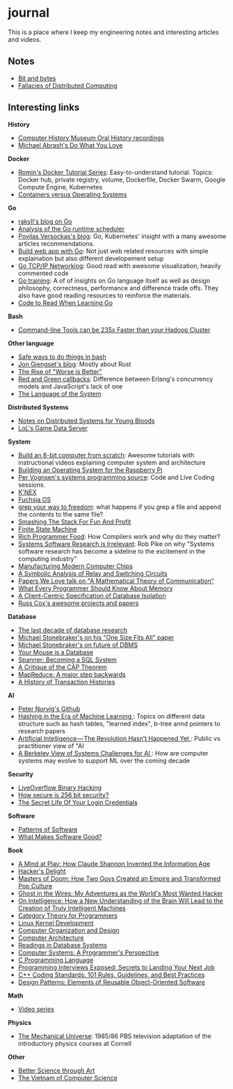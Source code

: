 # journal

This is a place where I keep my engineering notes and interesting articles and videos.

## Notes

- [Bit and bytes](bits.md)
- [Fallacies of Distributed Computing](fallacies.md)

## Interesting links

**History**
- [Computer History Museum Oral History
  recordings](https://www.youtube.com/playlist?list=PLQsxaNhYv8daKdGi7s85ubzbWdTB36-_q)
- [Michael Abrash's Do What You Love](http://blogs.valvesoftware.com/abrash/do-what-you-love/)

**Docker**
- [Romin's Docker Tutorial Series](https://rominirani.com/docker-tutorial-series-a7e6ff90a023):
  Easy-to-understand tutorial. Topics: Docker hub, private registry, volume, Dockerfile, Docker
  Swarm, Google Compute Engine, Kubernetes
- [Containers versus Operating
  Systems](https://dave.cheney.net/2018/01/16/containers-versus-operating-systems)

**Go**
- [rakyll's blog on Go](https://rakyll.org/)
- [Analysis of the Go runtime
  scheduler](http://www.cs.columbia.edu/~aho/cs6998/reports/12-12-11_DeshpandeSponslerWeiss_GO.pdf)
- [Povilas Versockas's blog](https://povilasv.me/articles-i-recommend/): Go, Kubernetes' insight with a many
  awesome articles recommendations.
- [Build web app with Go](https://astaxie.gitbooks.io/build-web-application-with-golang/en/): 
  Not just web related resources with simple explaination but also different developement setup
- [Go TCP/IP Networking](https://appliedgo.net/networking/): Good read with awesome visualization, 
  heavily commented code
- [Go training](https://github.com/ardanlabs/gotraining): A of of insights on Go language itself 
  as well as design philosophy, correctness, performance and difference trade offs. 
  They also have good reading resources to reinforce the materials.
- [Code to Read When Learning Go](https://www.somethingsimilar.com/2013/12/26/code-to-read-when-learning-go/)

**Bash**
- [Command-line Tools can be 235x Faster than your Hadoop
  Cluster](https://adamdrake.com/command-line-tools-can-be-235x-faster-than-your-hadoop-cluster.html)

**Other language**
- [Safe ways to do things in bash](https://news.ycombinator.com/item?id=17057596)
- [Jon Gjengset's blog](https://thesquareplanet.com/blog/): Mostly about Rust
- [The Rise of "Worse is Better"](https://www.jwz.org/doc/worse-is-better.html)
- [Red and Green
  callbacks](https://joearms.github.io/published/2013-04-02-Red-and-Green-Callbacks.html): 
  Difference between Erlang's concurrency models and JavaScript's lack of one
- [The Language of the System](https://youtu.be/ROor6_NGIWU)

**Distributed Systems**
- [Notes on Distributed Systems for Young Bloods
  ](https://www.somethingsimilar.com/2013/01/14/notes-on-distributed-systems-for-young-bloods/)
- [LoL's Game Data Server](https://engineering.riotgames.com/news/game-data-server)

**System**
- [Build an 8-bit computer from scratch](https://eater.net/8bit/): Awesome tutorials with instructional 
  videos explaining computer system and architecture
- [Building an Operating System for the Raspberry Pi](https://jsandler18.github.io)
- [Per Vognsen's systems programming source](https://github.com/pervognsen/bitwise): Code and Live
  Coding sessions.
- [K'NEX](http://www.danielehrman.com/knex-computer/ops1oli2kv6yrztv7vfirpmqhq7yzp)
- [Fuchsia OS](https://fuchsia.googlesource.com/docs/+/master/the-book/)
- [grep your way to freedom](https://anniecherkaev.com/grep-your-way-to-freedom): 
  what happens if you grep a file and append the contents to the same file?
- [Smashing The Stack For Fun And Profit](http://insecure.org/stf/smashstack.html)
- [Finite State Machine](https://blog.markshead.com/869/state-machines-computer-science/)
- [Rich Programmer Food](https://steve-yegge.blogspot.com/2007/06/rich-programmer-food.html): How
  Compilers work and why do they matter?
- [Systems Software Research is Irrelevant](http://herpolhode.com/rob/utah2000.pdf): Rob Pike on 
  why "Systems software research has become a sideline to the excitement in the computing industry"
- [Manufacturing Modern Computer Chips](https://youtu.be/NGFhc8R_uO4)
- [A Symbolic Analysis of Relay and Switching
  Circuits](https://dspace.mit.edu/bitstream/handle/1721.1/11173/34541425-MIT.pdf?sequence=2)
- [Papers We Love talk on "A Mathematical Theory of Communication"](https://youtu.be/UQJ1LQ-twho)
- [What Every Programmer Should Know About
  Memory](https://people.freebsd.org/~lstewart/articles/cpumemory.pdf)
- [A Client-Centric Specification of Database
  Isolation](https://www.cs.utexas.edu/~ncrooks/2017-podc-seeing-tr.pdf)
- [Russ Cox's awesome projects and papers](https://swtch.com/~rsc/)

**Database**
- [The last decade of database research](https://dawn.cs.stanford.edu/2018/04/11/db-community/)
- [Michael Stonebraker's on his "One Size Fits All" paper](https://youtu.be/9K0SWs1mOD0)
- [Michael Stonebraker's on future of DBMS](https://youtu.be/DJFKl_5JTnA)
- [Your Mouse is a Database](https://queue.acm.org/detail.cfm?id=2169076)
- [Spanner: Becoming a SQL
  System](https://static.googleusercontent.com/media/research.google.com/en//pubs/archive/46103.pdf)
- [A Critique of the CAP Theorem
  ](https://www.cl.cam.ac.uk/research/dtg/www/files/publications/public/mk428/cap-critique.pdf)
- [MapReduce: A major step
  backwards](https://homes.cs.washington.edu/~billhowe/mapreduce_a_major_step_backwards.html)
- [A History of Transaction Histories](https://ristret.com/s/f643zk/history_transaction_histories)

**AI**
- [Peter Norvig's Github](https://github.com/norvig)
- [Hashing in the Era of Machine Learning
  ](https://blog.bradfieldcs.com/an-introduction-to-hashing-in-the-era-of-machine-learning-6039394549b0): 
  Topics on different data structure such as hash tables, "learned index", b-tree annd pointers to research papers
- [Artificial Intelligence — The Revolution Hasn’t Happened Yet
  ](https://medium.com/@mijordan3/artificial-intelligence-the-revolution-hasnt-happened-yet-5e1d5812e1e7): 
  Public vs practitioner view of "AI
- [A Berkeley View of Systems Challenges for AI
  ](https://www2.eecs.berkeley.edu/Pubs/TechRpts/2017/EECS-2017-159.pdf): 
  How are computer systems may evolve to support ML over the coming decade

**Security**
- [LiveOverflow Binary
  Hacking](https://www.youtube.com/playlist?list=PLhixgUqwRTjxglIswKp9mpkfPNfHkzyeN)
- [How secure is 256 bit security?](https://youtu.be/S9JGmA5_unY)
- [The Secret Life Of Your Login
  Credentials](https://blog.bradfieldcs.com/the-secret-life-of-your-login-credentials-6a254bad52ce)

**Software**
- [Patterns of Software](https://www.dreamsongs.com/Files/PatternsOfSoftware.pdf)
- [What Makes Software Good?](https://medium.com/@mbostock/what-makes-software-good-943557f8a488)

**Book**
- [A Mind at Play: How Claude Shannon Invented the Information
  Age](https://www.goodreads.com/book/show/32919530-a-mind-at-play)
- [Hacker's Delight](https://www.amazon.com/Hackers-Delight-2nd-Henry-Warren/dp/0321842685/)
- [Masters of Doom: How Two Guys Created an Empire and Transformed Pop
  Culture](https://www.amazon.com/Masters-Doom-Created-Transformed-Culture/dp/0812972155)
- [Ghost in the Wires: My Adventures as the World's Most Wanted
  Hacker](https://www.amazon.com/Ghost-Wires-Adventures-Worlds-Wanted-ebook/dp/B0047Y0F0K/r)
- [On Intelligence: How a New Understanding of the Brain Will Lead to the Creation of Truly
  Intelligent Machines](https://www.amazon.com/Intelligence-Jeff-Hawkins-ebook/dp/B003J4VE5Y/ref)
- [Category Theory for
  Programmers](https://bartoszmilewski.com/2014/10/28/category-theory-for-programmers-the-preface/)
- [Linux Kernel
  Development](https://www.amazon.com/Linux-Kernel-Development-Robert-Love/dp/0672329468)
- [Computer Organization and
  Design](https://www.amazon.com/Computer-Organization-Design-MIPS-Fifth/dp/0124077269)
- [Computer
  Architecture](https://www.amazon.com/Computer-Architecture-Quantitative-John-Hennessy/dp/012383872X)
- [Readings in Database Systems](http://www.redbook.io/index.html)
- [Computer Systems: A Programmer's
  Perspective](https://www.amazon.com/Computer-Systems-Programmers-Perspective-3rd/dp/013409266X/)
- [C Programming
  Language](https://www.amazon.com/Programming-Language-Brian-W-Kernighan/dp/0131103628)
- [Programming Interviews Exposed: Secrets to Landing Your Next
  Job](https://www.amazon.com/Programming-Interviews-Exposed-Secrets-Landing/dp/B008SGNJOW)
- [C++ Coding Standards: 101 Rules, Guidelines, and Best
  Practices](https://www.amazon.com/Coding-Standards-Rules-Guidelines-Practices/dp/B004ISL6I0/)
- [Design Patterns: Elements of Reusable Object-Oriented
  Software](https://www.amazon.com/Design-Patterns-Elements-Reusable-Object-Oriented/dp/B000SEIBB8/)

**Math**
- [Video series](https://www.pinterest.com/mathematicsprof/)

**Physics**
- [The Mechanical Universe](https://youtu.be/XtMmeAjQTXc): 1985/86 PBS television adaptation of 
  the introductory physics courses at Cornell

**Other**
- [Better Science through Art](http://dreamsongs.com/Files/BetterScienceThroughArt.pdf)
- [The Vietnam of Computer
  Science](http://blogs.tedneward.com/post/the-vietnam-of-computer-science/)
